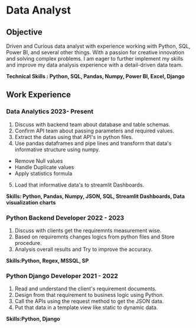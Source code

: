 # Data Analyst

## Objective
Driven and Curious data analyst with experience working with Python, SQL, Power BI, and several other things. With a passion for creative innovation and solving complex problems. I am eager to further implement my skills and improve my data analysis experience with a detail-driven data team.

**Technical Skills : Python, SQL, Pandas, Numpy, Power BI, Excel, Django**


## Work Experience
### Data Analytics 2023- Present
1. Discuss with backend team about database and table schemas.
2. Confirm API team about passing parameters and required values.
3. Extract the datas using that API's in python files.
4. Use pandas dataframes and pipe lines and transform that data's informative structure using numpy.
  - Remove Null values
  - Handle Duplicate values
  - Apply statistics formula
5. Load that informative data's to streamlit Dashboards.

**Skills: Python, Pandas, Numpy, JSON, SQL, Streamlit Dashboards, Data visualization charts**

### Python Backend Developer 2022 - 2023
1. Discuss with clients get the requiremnts measurement wise.
2. Based on requiremnts changes logics from python files and Store procedure.
3. Analysis overall results and Try to improve the accuracy.
   
**Skills:Python, Regex, MSSQL, SP**

### Python Django Developer 2021 - 2022
1. Read and understand the client's requirement documents.
2. Design from that requirement to business logic using Python.
3. Call the APIs using the request method to get the JSON data.
4. Put that data in a template view like static to dynamic data.

**Skills:Python, Django**

